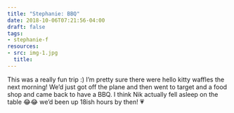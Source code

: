 ```yaml
---
title: "Stephanie: BBQ"
date: 2018-10-06T07:21:56-04:00
draft: false
tags:
- stephanie-f
resources:
- src: img-1.jpg
  title:
---
```


This was a really fun trip :) I’m pretty sure there were hello kitty waffles the next morning! We’d just got off the plane and then went to target and a food shop and came back to have a BBQ. I think Nik actually fell asleep on the table :joy::joy: we’d been up 18ish hours by then! :heartpulse:
